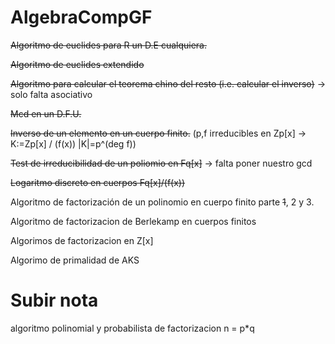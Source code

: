# AlgebraCompGF

~~Algoritmo de euclides para R un D.E cualquiera.~~

~~Algoritmo de euclides extendido~~

~~Algoritmo para calcular el teorema chino del resto (i.e. calcular el inverso)~~ -> solo falta asociativo

~~Mcd en un D.F.U.~~


~~Inverso de un elemento en un cuerpo finito.~~
(p,f irreducibles en Zp[x] -> K:=Zp[x] / (f(x)) |K|=p^(deg f))

~~Test de irreducibilidad de un poliomio en Fq[x]~~ -> falta poner nuestro gcd

~~Logaritmo discreto en cuerpos Fq[x]/(f(x))~~

Algoritmo de factorización de un polinomio en cuerpo finito parte ~~1~~, 2 y 3.

Algoritmo de factorizacion de Berlekamp en cuerpos finitos 

Algorimos de factorizacion en Z[x]

Algorimo de primalidad de AKS


# Subir nota

algoritmo polinomial y probabilista de factorizacion n = p*q
